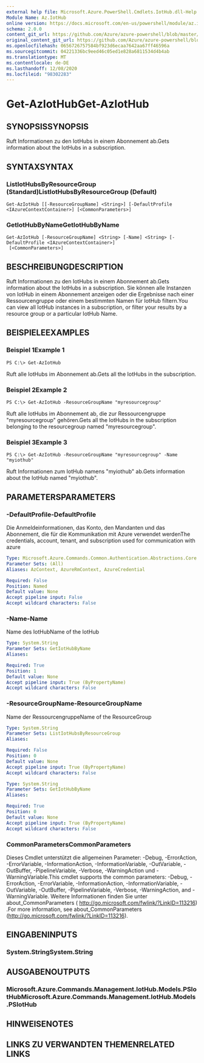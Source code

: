 ```yaml
---
external help file: Microsoft.Azure.PowerShell.Cmdlets.IotHub.dll-Help.xml
Module Name: Az.IotHub
online version: https://docs.microsoft.com/en-us/powershell/module/az.iothub/get-aziothub
schema: 2.0.0
content_git_url: https://github.com/Azure/azure-powershell/blob/master/src/IotHub/IotHub/help/Get-AzIotHub.md
original_content_git_url: https://github.com/Azure/azure-powershell/blob/master/src/IotHub/IotHub/help/Get-AzIotHub.md
ms.openlocfilehash: 0656726757584bf923d6ecaa7642aa67ff46596a
ms.sourcegitcommit: 04221336bc9eed46c05ed1e828a6811534d4b4ab
ms.translationtype: MT
ms.contentlocale: de-DE
ms.lasthandoff: 12/08/2020
ms.locfileid: "98302283"
---
```

# <span data-ttu-id="6776c-101">Get-AzIotHub</span><span class="sxs-lookup"><span data-stu-id="6776c-101">Get-AzIotHub</span></span>

## <span data-ttu-id="6776c-102">SYNOPSIS</span><span class="sxs-lookup"><span data-stu-id="6776c-102">SYNOPSIS</span></span>
<span data-ttu-id="6776c-103">Ruft Informationen zu den IotHubs in einem Abonnement ab.</span><span class="sxs-lookup"><span data-stu-id="6776c-103">Gets information about the IotHubs in a subscription.</span></span>

## <span data-ttu-id="6776c-104">SYNTAX</span><span class="sxs-lookup"><span data-stu-id="6776c-104">SYNTAX</span></span>

### <span data-ttu-id="6776c-105">ListIotHubsByResourceGroup (Standard)</span><span class="sxs-lookup"><span data-stu-id="6776c-105">ListIotHubsByResourceGroup (Default)</span></span>
```
Get-AzIotHub [[-ResourceGroupName] <String>] [-DefaultProfile <IAzureContextContainer>] [<CommonParameters>]
```

### <span data-ttu-id="6776c-106">GetIotHubByName</span><span class="sxs-lookup"><span data-stu-id="6776c-106">GetIotHubByName</span></span>
```
Get-AzIotHub [-ResourceGroupName] <String> [-Name] <String> [-DefaultProfile <IAzureContextContainer>]
 [<CommonParameters>]
```

## <span data-ttu-id="6776c-107">BESCHREIBUNG</span><span class="sxs-lookup"><span data-stu-id="6776c-107">DESCRIPTION</span></span>
<span data-ttu-id="6776c-108">Ruft Informationen zu den IotHubs in einem Abonnement ab.</span><span class="sxs-lookup"><span data-stu-id="6776c-108">Gets information about the IotHubs in a subscription.</span></span>
<span data-ttu-id="6776c-109">Sie können alle Instanzen von IotHub in einem Abonnement anzeigen oder die Ergebnisse nach einer Ressourcengruppe oder einem bestimmten Namen für IotHub filtern.</span><span class="sxs-lookup"><span data-stu-id="6776c-109">You can view all IotHub instances in a subscription, or filter your results by a resource group or a particular IotHub Name.</span></span>

## <span data-ttu-id="6776c-110">BEISPIELE</span><span class="sxs-lookup"><span data-stu-id="6776c-110">EXAMPLES</span></span>

### <span data-ttu-id="6776c-111">Beispiel 1</span><span class="sxs-lookup"><span data-stu-id="6776c-111">Example 1</span></span>
```
PS C:\> Get-AzIotHub
```

<span data-ttu-id="6776c-112">Ruft alle IotHubs im Abonnement ab.</span><span class="sxs-lookup"><span data-stu-id="6776c-112">Gets all the IotHubs in the subscription.</span></span>

### <span data-ttu-id="6776c-113">Beispiel 2</span><span class="sxs-lookup"><span data-stu-id="6776c-113">Example 2</span></span>
```
PS C:\> Get-AzIotHub -ResourceGroupName "myresourcegroup"
```

<span data-ttu-id="6776c-114">Ruft alle IotHubs im Abonnement ab, die zur Ressourcengruppe "myresourcegroup" gehören.</span><span class="sxs-lookup"><span data-stu-id="6776c-114">Gets all the IotHubs in the subscription belonging to the resourcegroup named "myresourcegroup".</span></span>

### <span data-ttu-id="6776c-115">Beispiel 3</span><span class="sxs-lookup"><span data-stu-id="6776c-115">Example 3</span></span>
```
PS C:\> Get-AzIotHub -ResourceGroupName "myresourcegroup" -Name "myiothub"
```

<span data-ttu-id="6776c-116">Ruft Informationen zum IotHub namens "myiothub" ab.</span><span class="sxs-lookup"><span data-stu-id="6776c-116">Gets information about the IotHub named "myiothub".</span></span>

## <span data-ttu-id="6776c-117">PARAMETERS</span><span class="sxs-lookup"><span data-stu-id="6776c-117">PARAMETERS</span></span>

### <span data-ttu-id="6776c-118">-DefaultProfile</span><span class="sxs-lookup"><span data-stu-id="6776c-118">-DefaultProfile</span></span>
<span data-ttu-id="6776c-119">Die Anmeldeinformationen, das Konto, den Mandanten und das Abonnement, die für die Kommunikation mit Azure verwendet werden</span><span class="sxs-lookup"><span data-stu-id="6776c-119">The credentials, account, tenant, and subscription used for communication with azure</span></span>

```yaml
Type: Microsoft.Azure.Commands.Common.Authentication.Abstractions.Core.IAzureContextContainer
Parameter Sets: (All)
Aliases: AzContext, AzureRmContext, AzureCredential

Required: False
Position: Named
Default value: None
Accept pipeline input: False
Accept wildcard characters: False
```

### <span data-ttu-id="6776c-120">-Name</span><span class="sxs-lookup"><span data-stu-id="6776c-120">-Name</span></span>
<span data-ttu-id="6776c-121">Name des IotHub</span><span class="sxs-lookup"><span data-stu-id="6776c-121">Name of the IotHub</span></span>

```yaml
Type: System.String
Parameter Sets: GetIotHubByName
Aliases:

Required: True
Position: 1
Default value: None
Accept pipeline input: True (ByPropertyName)
Accept wildcard characters: False
```

### <span data-ttu-id="6776c-122">-ResourceGroupName</span><span class="sxs-lookup"><span data-stu-id="6776c-122">-ResourceGroupName</span></span>
<span data-ttu-id="6776c-123">Name der Ressourcengruppe</span><span class="sxs-lookup"><span data-stu-id="6776c-123">Name of the ResourceGroup</span></span>

```yaml
Type: System.String
Parameter Sets: ListIotHubsByResourceGroup
Aliases:

Required: False
Position: 0
Default value: None
Accept pipeline input: True (ByPropertyName)
Accept wildcard characters: False
```

```yaml
Type: System.String
Parameter Sets: GetIotHubByName
Aliases:

Required: True
Position: 0
Default value: None
Accept pipeline input: True (ByPropertyName)
Accept wildcard characters: False
```

### <span data-ttu-id="6776c-124">CommonParameters</span><span class="sxs-lookup"><span data-stu-id="6776c-124">CommonParameters</span></span>
<span data-ttu-id="6776c-125">Dieses Cmdlet unterstützt die allgemeinen Parameter: -Debug, -ErrorAction, -ErrorVariable, -InformationAction, -InformationVariable, -OutVariable, -OutBuffer, -PipelineVariable, -Verbose, -WarningAction und -WarningVariable.</span><span class="sxs-lookup"><span data-stu-id="6776c-125">This cmdlet supports the common parameters: -Debug, -ErrorAction, -ErrorVariable, -InformationAction, -InformationVariable, -OutVariable, -OutBuffer, -PipelineVariable, -Verbose, -WarningAction, and -WarningVariable.</span></span> <span data-ttu-id="6776c-126">Weitere Informationen finden Sie unter about_CommonParameters ( http://go.microsoft.com/fwlink/?LinkID=113216) .</span><span class="sxs-lookup"><span data-stu-id="6776c-126">For more information, see about_CommonParameters (http://go.microsoft.com/fwlink/?LinkID=113216).</span></span>

## <span data-ttu-id="6776c-127">EINGABEN</span><span class="sxs-lookup"><span data-stu-id="6776c-127">INPUTS</span></span>

### <span data-ttu-id="6776c-128">System.String</span><span class="sxs-lookup"><span data-stu-id="6776c-128">System.String</span></span>

## <span data-ttu-id="6776c-129">AUSGABEN</span><span class="sxs-lookup"><span data-stu-id="6776c-129">OUTPUTS</span></span>

### <span data-ttu-id="6776c-130">Microsoft.Azure.Commands.Management.IotHub.Models.PSIotHub</span><span class="sxs-lookup"><span data-stu-id="6776c-130">Microsoft.Azure.Commands.Management.IotHub.Models.PSIotHub</span></span>

## <span data-ttu-id="6776c-131">HINWEISE</span><span class="sxs-lookup"><span data-stu-id="6776c-131">NOTES</span></span>

## <span data-ttu-id="6776c-132">LINKS ZU VERWANDTEN THEMEN</span><span class="sxs-lookup"><span data-stu-id="6776c-132">RELATED LINKS</span></span>
